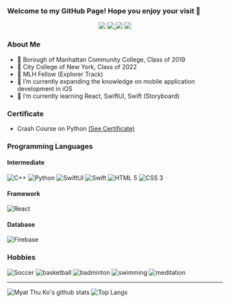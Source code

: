 ### Welcome to my GitHub Page! Hope you enjoy your visit 🙏
<div align="center">
  <img src="https://img.icons8.com/color/600/000000/myanmar.png"/>
  <a href="https://www.myatthuko.com"><img src="https://img.icons8.com/dusk/64/000000/domain.png"/> </a>  
  <a href="https://twitter.com/myatthu_ko"><img src="https://img.icons8.com/cute-clipart/64/000000/twitter.png"/></a> 
  <a href="https://www.linkedin.com/in/myat-thu-k-089938178/"><img src="https://img.icons8.com/cute-clipart/64/000000/linkedin.png"/></a> 
</div>

<!-- End of Social Links -->

### About Me
- 🎒 Borough of Manhattan Community College, Class of 2019
- 🎒 City College of New York, Class of 2022
- 💼 MLH Fellow (Explorer Track)
- 🔭 I’m currently expanding the knowledge on mobile application development in iOS
- 🌱 I’m currently learning React, SwiftUI, Swift (Storyboard) 

<!-- End of About Me -->

### Certificate 
- Crash Course on Python <a href="https://coursera.org/share/6344d6059e457649bd55f19744ea8fd3" target="_blank"> (See Certificate) </a>

### Programming Languages 
#### Intermediate 
  <div> 
  <img src="https://img.icons8.com/color/48/000000/c-plus-plus-logo.png" alt="C++"/> 
  <img src="https://img.icons8.com/color/48/000000/python.png" alt="Python"/> 
  <img src="https://img.icons8.com/fluent/48/000000/swiftui.png" alt="SwiftUI"/>  
  <img src="https://img.icons8.com/fluent/48/000000/swift.png" alt="Swift"/> 
  <img src="https://img.icons8.com/color/48/000000/html-5.png" alt="HTML 5"/>
  <img src="https://img.icons8.com/color/48/000000/css3.png" alt="CSS 3"/>
  </div> 
  
#### Framework
  <img src="https://img.icons8.com/officel/48/000000/react.png" alt="React"/>
  
#### Database
  <img src="https://img.icons8.com/color/48/000000/google-firebase-console.png" alt="Firebase"/>
<!-- End of Technical Skills --> 

### Hobbies
<div> 
  <img src="https://img.icons8.com/android/48/fa314a/football2.png" alt="Soccer"/>
  <img src="https://img.icons8.com/cotton/48/000000/basketball--v1.png" alt="basketball"/>
  <img src="https://img.icons8.com/color/48/000000/badminton.png" alt="badminton"/>
  <img src="https://img.icons8.com/emoji/48/fa314a/man-swimming.png" alt="swimming"/>
  <img src="https://img.icons8.com/color/48/000000/guru.png" alt="meditation"/>
  
---
![Myat Thu Ko's github stats](https://github-readme-stats.vercel.app/api?username=MyatThuKo&show_icons=true&count_private=true&theme=dark)
![Top Langs](https://github-readme-stats.vercel.app/api/top-langs/?username=MyatThuKo&layout=compact&theme=dark)

